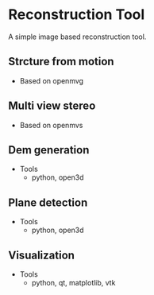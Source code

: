 # Reconstruction Tool 
A simple image based reconstruction tool.

## Strcture from motion
- Based on openmvg

## Multi view stereo
- Based on openmvs

## Dem generation
- Tools 
  + python, open3d

## Plane detection
- Tools
  + python, open3d
## Visualization
- Tools
  + python, qt, matplotlib, vtk

